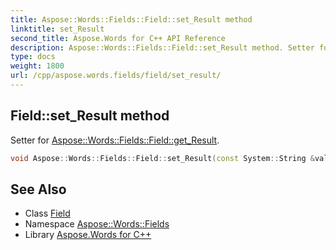 ```yaml
---
title: Aspose::Words::Fields::Field::set_Result method
linktitle: set_Result
second_title: Aspose.Words for C++ API Reference
description: Aspose::Words::Fields::Field::set_Result method. Setter for Aspose::Words::Fields::Field::get_Result in C++.
type: docs
weight: 1800
url: /cpp/aspose.words.fields/field/set_result/
---
```

## Field::set_Result method


Setter for [Aspose::Words::Fields::Field::get_Result](../get_result/).

```cpp
void Aspose::Words::Fields::Field::set_Result(const System::String &value)
```

## See Also

* Class [Field](../)
* Namespace [Aspose::Words::Fields](../../)
* Library [Aspose.Words for C++](../../../)
